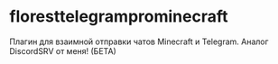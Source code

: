 # floresttelegramprominecraft
Плагин для взаимной отправки чатов Minecraft и Telegram. Аналог DiscordSRV от меня! (БЕТА)
